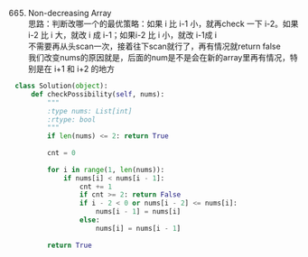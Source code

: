 665. Non-decreasing Array   
思路：判断改哪一个的最优策略：如果 i 比 i-1 小，就再check 一下 i-2。如果 i-2 比 i 大，就改 i 成 i-1；如果i-2 比 i 小，就改 i-1成 i   
不需要再从头scan一次，接着往下scan就行了，再有情况就return false  
我们改变nums的原因就是，后面的num是不是会在新的array里再有情况，特别是在 i+1 和 i+2 的地方

```Python
class Solution(object):
    def checkPossibility(self, nums):
        """
        :type nums: List[int]
        :rtype: bool
        """
        if len(nums) <= 2: return True
        
        cnt = 0
        
        for i in range(1, len(nums)):
            if nums[i] < nums[i - 1]:
                cnt += 1
                if cnt >= 2: return False
                if i - 2 < 0 or nums[i - 2] <= nums[i]:
                    nums[i - 1] = nums[i]
                else:
                    nums[i] = nums[i - 1]
                    
        return True
                    
                
```
